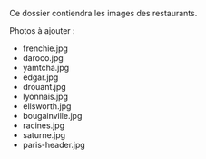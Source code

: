 Ce dossier contiendra les images des restaurants.

Photos à ajouter :
- frenchie.jpg
- daroco.jpg
- yamtcha.jpg
- edgar.jpg
- drouant.jpg
- lyonnais.jpg
- ellsworth.jpg
- bougainville.jpg
- racines.jpg
- saturne.jpg
- paris-header.jpg
